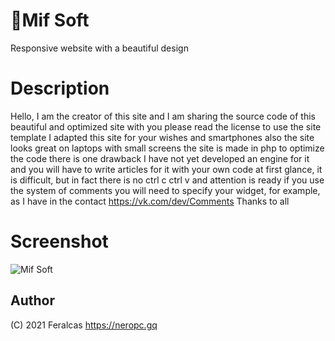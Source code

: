 # 🧰Mif Soft
Responsive website with a beautiful design

# Description
Hello, I am the creator of this site and I am sharing the source code of this beautiful and optimized site with you please read the license to use the site template I adapted this site for your wishes and smartphones also the site looks great on laptops with small screens the site is made in php to optimize the code there is one drawback I have not yet developed an engine for it and you will have to write articles for it with your own code at first glance, it is difficult, but in fact there is no ctrl c ctrl v and attention is ready if you use the system of comments you will need to specify your widget, for example, as I have in the contact https://vk.com/dev/Comments
Thanks to all

# Screenshot
![Mif Soft](https://i.imgur.com/i9wsEy0.png)


## Author

(C) 2021  Feralcas
https://neropc.gq

